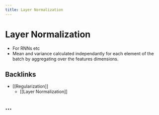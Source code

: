 ```yaml
---
title: Layer Normalization
---
```


# Layer Normalization
- For RNNs etc
- Mean and variance calculated independantly for each element of the batch by aggregating over the features dimensions.

## Backlinks
* [[Regularization]]
	* [[Layer Normalization]]

## …
